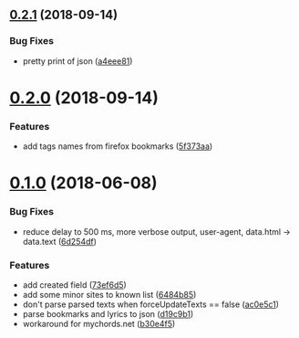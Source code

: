 <a name="0.2.1"></a>
## [0.2.1](https://github.com/popstas/chords-parser/compare/v0.2.0...v0.2.1) (2018-09-14)


### Bug Fixes

* pretty print of json ([a4eee81](https://github.com/popstas/chords-parser/commit/a4eee81))



<a name="0.2.0"></a>
# [0.2.0](https://github.com/popstas/chords-parser/compare/v0.1.0...v0.2.0) (2018-09-14)


### Features

* add tags names from firefox bookmarks ([5f373aa](https://github.com/popstas/chords-parser/commit/5f373aa))



<a name="0.1.0"></a>
# [0.1.0](https://github.com/popstas/chords-parser/compare/d19c9b1...v0.1.0) (2018-06-08)


### Bug Fixes

* reduce delay to 500 ms, more verbose output, user-agent, data.html -> data.text ([6d254df](https://github.com/popstas/chords-parser/commit/6d254df))


### Features

* add created field ([73ef6d5](https://github.com/popstas/chords-parser/commit/73ef6d5))
* add some minor sites to known list ([6484b85](https://github.com/popstas/chords-parser/commit/6484b85))
* don't parse parsed texts when forceUpdateTexts == false ([ac0e5c1](https://github.com/popstas/chords-parser/commit/ac0e5c1))
* parse bookmarks and lyrics to json ([d19c9b1](https://github.com/popstas/chords-parser/commit/d19c9b1))
* workaround for mychords.net ([b30e4f5](https://github.com/popstas/chords-parser/commit/b30e4f5))



